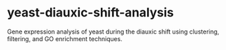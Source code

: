 # yeast-diauxic-shift-analysis
Gene expression analysis of yeast during the diauxic shift using clustering, filtering, and GO enrichment techniques.
